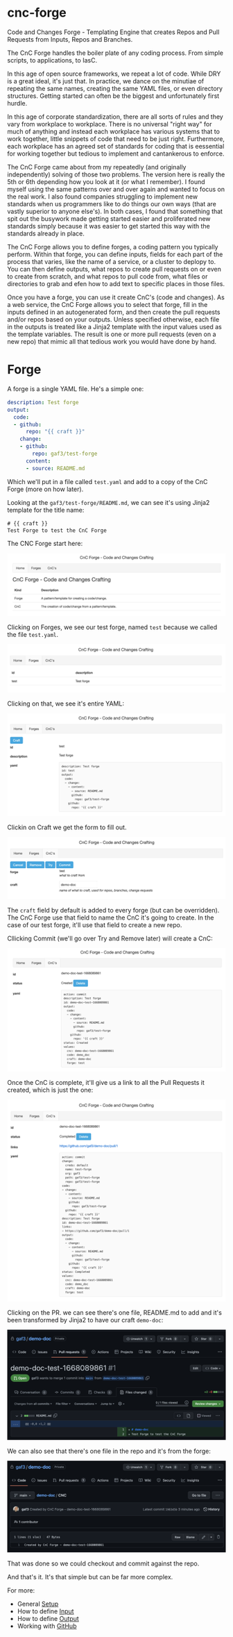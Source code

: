 # cnc-forge

Code and Changes Forge - Templating Engine that creates Repos and Pull Requests from Inputs, Repos and Branches.

The CnC Forge handles the boiler plate of any coding process. From simple scripts, to applications, to IasC.

In this age of open source frameworks, we repeat a lot of code. While DRY is a great ideal, it's just that. In
practice, we dance on the minutiae of repeating the same names, creating the same YAML files, or even directory
structures. Getting started can often be the biggest and unfortunately first hurdle.

In this age of corporate standardization, there are all sorts of rules and they vary from workplace to workplace.
There is no universal "right way" for much of anything and instead each workplace has various systems that to
work together, little snippets of code that need to be just right. Furthermore, each workplace has an agreed set of
standards for coding that is eessential for working together but tedious to implement and cantankerous to enforce.

The CnC Forge came about from my repeatedly (and originally independently) solving of those two problems. The version
here is really the 5th or 6th depending how you look at it (or what I remember). I found myself using the same
patterns over and over again and wanted to focus on the real work. I also found companies struggling to implement
new standards when us programmers like to do things our own ways (that are vastly superior to anyone else's). In
both cases, I found that something that spit out the busywork made getting started easier and proliferated new
standards simply because it was easier to get started this way with the standards already in place.

The CnC Forge allows you to define forges, a coding pattern you typically perform. Within that forge, you can
define inputs, fields for each part of the process that varies, like the name of a service, or a cluster to
deplopy to. You can then define outputs, what repos to create pull requests on or even to create from scratch, and
what repos to pull code from, what files or directories to grab and efen how to add text to specific places in those
files.

Once you have a forge, you can use it create CnC's (code and changes). As a web service, the CnC Forge allows you
to select that forge, fill in the inputs defined in an autogenerated form, and then create the pull requests and/or
repos based on your outputs. Unless specified otherwise, each file in the outputs is treated like a Jinja2 template
with the input values used as the template variables. The result is one or more pull requests (even on a new repo)
that mimic all that tedious work you would have done by hand.

# Forge

A forge is a single YAML file. He's a simple one:

```yaml
description: Test forge
output:
  code:
  - github:
      repo: "{{ craft }}"
    change:
    - github:
        repo: gaf3/test-forge
      content:
      - source: README.md
```

Which we'll put in a file called `test.yaml` and add to a copy of the CnC Forge (more on how later).

Looking at the `gaf3/test-forge/README.md`, we can see it's using Jinja2 template for the title name:

```
# {{ craft }}
Test Forge to test the CnC Forge
```

The CNC Forge start here:

![home](img/home.png)

Clicking on Forges, we see our test forge, named `test` because we called the file `test.yaml`.

![forges](img/forges.png)

Clicking on that, we see it's entire YAML:

![test-forge](img/test-forge.png)

Clickin on Craft we get the form to fill out.

![test-forge](img/test-craft.png)

The `craft` field by default is added to every forge (but can be overridden). The CnC Forge use that field
to name the CnC it's going to create. In the case of our test forge, it'll use that field to create a new repo.

Cllicking Commit (we'll go over Try and Remove later) will create a CnC:

![test-create](img/test-create.png)

Once the CnC is complete, it'll give us a link to all the Pull Requests it created, which is just the one:

![test-complete](img/test-complete.png)

Clicking on the PR. we can see there's one file, README.md to add and it's been transformed by Jinja2 to
have our craft `demo-doc`:

![test-pr](img/test-pr.png)

We can also see that there's one file in the repo and it's from the forge:

![test-cnc](img/test-cnc.png)

That was done so we could checkout and commit against the repo.

And that's it. It's that simple but can be far more complex.

For more:
- General [Setup](/Setup.md)
- How to define [Input](/Input.md)
- How to define [Output](/Output.md)
- Working with [GitHub](/GitHub.md)
